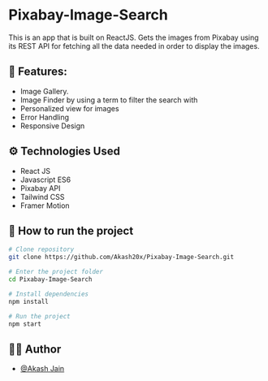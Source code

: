 # Pixabay-Image-Search
This is an app that is built on ReactJS. Gets the images from Pixabay using its REST API for fetching all the data needed in order to display the images.

## :mag_right: Features:
- Image Gallery.
- Image Finder by using a term to filter the search with
- Personalized view for images
- Error Handling
- Responsive Design

## :gear: Technologies Used 

- React JS
- Javascript ES6
- Pixabay API
- Tailwind CSS
- Framer Motion

## :file_folder: How to run the project 

```bash
# Clone repository 
git clone https://github.com/Akash20x/Pixabay-Image-Search.git

# Enter the project folder 
cd Pixabay-Image-Search

# Install dependencies 
npm install

# Run the project 
npm start
```

## :raising_hand_man: Author 
- [@Akash Jain](https://github.com/Akash20x)
